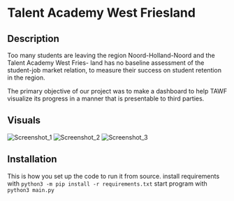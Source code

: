 # Talent Academy West Friesland

## Description
Too many students are leaving the region Noord-Holland-Noord and the Talent Academy West Fries- land has no baseline assessment of the student-job market relation, to measure their success on student retention in the region.

The primary objective of our project was to make a dashboard to help TAWF visualize its progress in a manner that is presentable to third parties.

## Visuals
![Screenshot_1](/uploads/10cd9c5f2ce7b43c85905c701daa88d8/Screenshot_1.png)
![Screenshot_2](/uploads/de125ca71a3a7a69840730610566c848/Screenshot_2.png)
![Screenshot_3](/uploads/35021d20ec07f628c4414b91cc7d3bdf/Screenshot_3.png)

## Installation
This is how you set up the code to run it from source.
install requirements with `python3 -m pip install -r requirements.txt`
start program with `python3 main.py`
